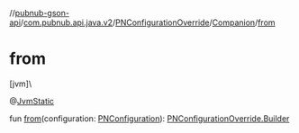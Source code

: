 //[pubnub-gson-api](../../../../index.md)/[com.pubnub.api.java.v2](../../index.md)/[PNConfigurationOverride](../index.md)/[Companion](index.md)/[from](from.md)

# from

[jvm]\

@[JvmStatic](https://kotlinlang.org/api/core/kotlin-stdlib/kotlin.jvm/-jvm-static/index.html)

fun [from](from.md)(configuration: [PNConfiguration](../../../../../../pubnub-kotlin/pubnub-kotlin-core-api/pubnub-kotlin-core-api/com.pubnub.api.v2/-p-n-configuration/index.md)): [PNConfigurationOverride.Builder](../-builder/index.md)
